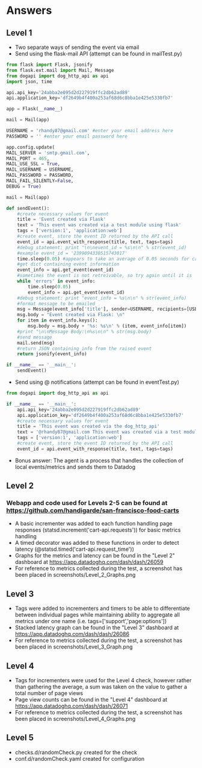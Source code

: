 # Answers

## Level 1

* Two separate ways of sending the event via email
* Send using the flask-mail API (attempt can be found in mailTest.py)
```python
from flask import Flask, jsonify
from flask.ext.mail import Mail, Message
from dogapi import dog_http_api as api
import json, time

api.api_key='24abba2e095d2d227919ffc2db62ad89'
api.application_key='df2649b4f400a253af68d6c8bba1e425e5330fb7'

app = Flask(__name__)

mail = Mail(app)

USERNAME = 'rhandy87@gmail.com' #enter your email address here
PASSWORD = '' #enter your email password here

app.config.update(
MAIL_SERVER = 'smtp.gmail.com',
MAIL_PORT = 465,
MAIL_USE_SSL = True,
MAIL_USERNAME = USERNAME,
MAIL_PASSWORD = PASSWORD,
MAIL_FAIL_SILENTLY=False,
DEBUG = True)

mail = Mail(app)

def sendEvent():
    #create necessary values for event
    title = 'Event created via Flask'
    text = 'This event was created via a test module using flask'
    tags = ['version:1', 'application:web']
    #create event, store the event ID returned by the API call
    event_id = api.event_with_response(title, text, tags=tags)
    #debug statement: print "\n\nevent_id = %s\n\n" % str(event_id)
    #example event_id = '2399094330515743017'
    time.sleep(0.05) #appears to take an average of 0.05 seconds for created event to be retreivable
    #get dict containing event information
    event_info = api.get_event(event_id)
    #sometimes the event is not retreivable, so try again until it is
    while 'errors' in event_info:
    	time.sleep(0.05)
    	event_info = api.get_event(event_id)
    #debug statement: print "event_info = %s\n\n" % str(event_info)
    #format message to be emailed
    msg = Message(event_info['title'], sender=USERNAME, recipients=[USERNAME])
    msg.body = "Event created via Flask: \n"
    for item in event_info.keys():
    	msg.body = msg.body + '%s: %s\n' % (item, event_info[item])
    #print "\n\nMessage Body:\n%s\n\n" % str(msg.body)
    #send message
    mail.send(msg)
    #return JSON containing info from the raised event
    return jsonify(event_info)

if __name__ == '__main__':
    sendEvent()
```

* Send using @ notifications (attempt can be found in eventTest.py)
```python
from dogapi import dog_http_api as api

if __name__ == '__main__':
    api.api_key='24abba2e095d2d227919ffc2db62ad89'
    api.application_key='df2649b4f400a253af68d6c8bba1e425e5330fb7'
    #create necessary values for event
    title = 'This event was created via the dog_http_api'
    text = '@rhandy87@gmail.com This event was created via a test module using dog_http_api'
    tags = ['version:1', 'application:web']
    #create event, store the event ID returned by the API call
    event_id = api.event_with_response(title, text, tags=tags)
```

* Bonus answer: The agent is a process that handles the collection of local events/metrics and sends them to Datadog

## Level 2

### Webapp and code used for Levels 2-5 can be found at https://github.com/handigarde/san-francisco-food-carts  

* A basic incrementer was added to each function handling page responses (statsd.increment('cart-api.requests')) for basic metrics handling
* A timed decorator was added to these functions in order to detect latency (@statsd.timed('cart-api.request_time'))
* Graphs for the metrics and latency can be found in the "Level 2" dashboard at https://app.datadoghq.com/dash/dash/26059
* For reference to metrics collected during the test, a screenshot has been placed in screenshots/Level_2_Graphs.png

## Level 3

* Tags were added to incrementers and timers to be able to differentiate between individual pages while maintaining ability to aggregate all metrics under one name (i.e. tags=['support','page:options'])
* Stacked latency graph can be found in the "Level 3" dashboard at https://app.datadoghq.com/dash/dash/26086
* For reference to metrics collected during the test, a screenshot has been placed in screenshots/Level_3_Graph.png

## Level 4

* Tags for incrementers were used for the Level 4 check, however rather than gathering the average, a sum was taken on the value to gather a total number of page views
* Page view counts can be found in the "Level 4" dashboard at https://app.datadoghq.com/dash/dash/26071
* For reference to metrics collected during the test, a screenshot has been placed in screenshots/Level_4_Graphs.png

## Level 5

* checks.d/randomCheck.py created for the check
* conf.d/randomCheck.yaml created for configuration